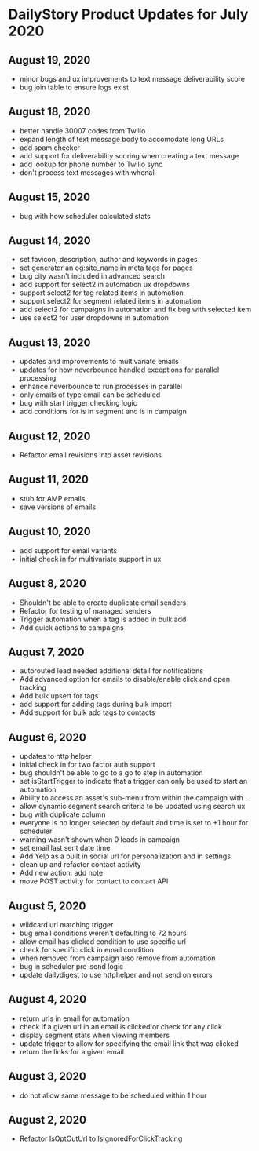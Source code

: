 # DailyStory Product Updates for July 2020
## August 19, 2020
* minor bugs and ux improvements to text message deliverability score
* bug join table to ensure logs exist

## August 18, 2020
* better handle 30007 codes from Twilio
* expand length of text message body to accomodate long URLs
* add spam checker
* add support for deliverability scoring when creating a text message
* add lookup for phone number to Twilio sync
* don't process text messages with whenall

## August 15, 2020
* bug with how scheduler calculated stats

## August 14, 2020
* set favicon, description, author and  keywords in pages
* set generator an og:site_name in meta tags for pages
* bug city wasn't included in advanced search
* add support for select2 in automation ux dropdowns
* support select2 for tag related items in automation
* support select2 for segment related items in automation
* add select2 for campaigns in automation and fix bug with selected item
* use select2 for user dropdowns in automation

## August 13, 2020
* updates and improvements to multivariate emails
* updates for how neverbounce handled exceptions for parallel processing
* enhance neverbounce to run processes in parallel
* only emails of type email can be scheduled
* bug with start trigger checking logic
* add conditions for is in segment and is in campaign

## August 12, 2020
* Refactor email revisions into asset revisions

## August 11, 2020
* stub for AMP emails
* save versions of emails

## August 10, 2020
* add support for email variants
* initial check in for multivariate support in ux

## August 8, 2020
* Shouldn't be able to create duplicate email senders
* Refactor for testing of managed senders
* Trigger automation when a tag is added in bulk add
* Add quick actions to campaigns

## August 7, 2020
* autorouted lead needed additional detail for notifications
* Add advanced option for emails to disable/enable click and open tracking
* Add bulk upsert for tags
* add support for adding tags during bulk import
* Add support for bulk add tags to contacts

## August 6, 2020
* updates to http helper
* initial check in for two factor auth support
* bug shouldn't be able to go to a go to step in automation
* set isStartTrigger to indicate that a trigger can only be used to start an automation
* Ability to access an asset's sub-menu from within the campaign with ...
* allow dynamic segment search criteria to be updated using search ux
* bug with duplicate column
* everyone is no longer selected by default and time is set to +1 hour for scheduler
* warning wasn't shown when 0 leads in campaign
* set email last sent date time
* Add Yelp as a built in social url for personalization and in settings
* clean up and refactor contact activity
* Add new action: add note
* move POST activity for contact to contact API

## August 5, 2020
* wildcard url matching trigger
* bug email conditions weren't defaulting to 72 hours
* allow email has clicked condition to use specific url
* check for specific click in email condition
* when removed from campaign also remove from automation
* bug in scheduler pre-send logic
* update dailydigest to use httphelper and not send on errors

## August 4, 2020
* return urls in email for automation
* check if a given url in an email is clicked or check for any click
* display segment stats when viewing members
* update trigger to allow for specifying the email link that was clicked
* return the links for a given email

## August 3, 2020
* do not allow same message to be scheduled within 1 hour

## August 2, 2020
* Refactor IsOptOutUrl to IsIgnoredForClickTracking
